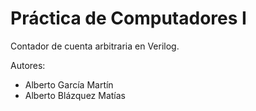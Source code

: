 # Práctica de Computadores I
Contador de cuenta arbitraria en Verilog.

Autores:
- Alberto García Martín
- Alberto Blázquez Matías
